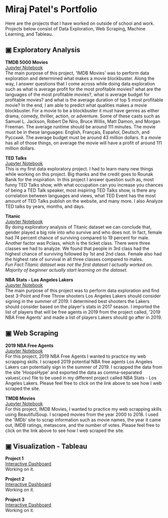 
# Miraj Patel's Portfolio

Here are the projects that I have worked on outside of school and work. Projects below consist of Data Exploration, Web Scraping, Machine Learning, and Tableau.

## ▣ Exploratory Analysis

**TMDB 5000 Movies**<br />
[Jupyter Notebook](https://nbviewer.jupyter.org/github/mirajpatel19/Portfolio/blob/master/Projects/Data%20Exploratory/IMDB%20Movies%20-%20Exploratory%20Data%20Analysis.ipynb)<br />
The main purpose of this project, 'IMDB Movies' was to perform data exploration and determined what makes a movie blockbuster. Along the way, I answer questions that I come across while doing data exploration such as what is average profit for the most profitable movies? what are the languages of the most profitable movies?, what is average budget for profitable movies? and what is the average duration of top 5 most profitable movie? In the end, I am able to predict what qualities makes a movie blockbuster. For a movie to be a blockbuster it must have genres as either drama, comedy, thriller, action, or adventure. Some of these casts such as Samuel L. Jackson, Robert De Niro, Bruce Willis, Matt Damon, and Morgan Freeman. The average runtime should be around 111 minutes. The movie must be in these languages: English, Français, Español, Deutsch, and Pусский. The average budget must be around 43 million dollars. It a movie has all of those things, on average the movie will have a profit of around 111 million dollars.<br />

**TED Talks**<br />
[Jupyter Notebook](https://nbviewer.jupyter.org/github/mirajpatel19/Portfolio/blob/master/Projects/Data%20Exploratory/TED%20Talks%20-%20Exploratory%20Data%20Analysis.ipynb)<br />
This is my first data exploratory project. I had to learn many new things while working on this project. Big thanks and the credit goes to Rounak Banik for the inspiration. In this project I answer question such as, most funny TED Talks show, with what occupation can you increase you chances of being a TED Talk speaker, most inspiring TED Talks show, is there any correlation between languages and views, what TED Event has the most amount of TED Talks publish on the website, and many more. I also Analyze TED talks by years, months, and days.<br />

**Titanic**<br />
[Jupyter Notebook](https://nbviewer.jupyter.org/github/mirajpatel19/Portfolio/blob/master/Projects/Data%20Exploratory/Titanic%20-%20Exploratory%20Data%20Analysis.ipynb)<br />
By doing exploratory analysis of Titanic dataset we can conclude that, gender played a big role into who survive and who does not. In fact, female had 74 percent chance of surviving compared to 19 percent for male. Another factor was Pclass, which is the ticket class. There were three classes we had to analyze. We found that people in 3rd class had the highest chance of surviving followed by 1st and 2nd class. Female also had the highest rate of survival in all three classes compared to males.<br />
*Fun Fact:Titanic dataset was not the first dataset I actually worked on. Majority of beginner actually start learning on the dataset.*<br />  

**NBA Stats - Los Angeles Lakers**<br />
[Jupyter Notebook](https://nbviewer.jupyter.org/github/mirajpatel19/Portfolio/blob/master/Projects/Data%20Exploratory/NBA%20Stats%20-%20Los%20Angeles%20Lakers.ipynb)<br />
The main purpose of this project was to perform data exploration and find best 3-Point and Free Throw shooters Los Angeles Lakers should consider signing in the summer of 2019. I determined best shooters the Lakers should consider based on the player's stats in 2017 season. I imported the list of players that will be free agents in 2019 from the project called, '2019 NBA Free Agents' and made a list of players Lakers should go after in 2019. <br />

## ▣ Web Scraping

**2019 NBA Free Agents**<br />
[Jupyter Notebook](https://nbviewer.jupyter.org/github/mirajpatel19/Portfolio/blob/master/Projects/Web%20Scraping/2019%20NBA%20Free%20Agents%20-%20Web%20Scraping.ipynb)<br />
For this project, 2019 NBA Free Agents I wanted to practice my web scrapping skills. I scraped 2019 potential NBA free agents Los Angeles Lakers can potentially sign in the summer of 2019. I scrapped the data from the site 'HoopsHype' and exported the data as comma-separated values(.csv) file to be used in my different project called NBA Stats - Los Angeles Lakers. Please feel free to click on the link above to see how I web scraped the site.<br />

**TMDB Movies**<br />
[Jupyter Notebook](https://nbviewer.jupyter.org/github/mirajpatel19/Portfolio/blob/master/Projects/Web%20Scraping/IMDB%20Movies%20-%20Web%20Scraping.ipynb)<br />
For this project, IMDB Movies, I wanted to practice my web scrapping skills using BeautifulSoup. I scraped movies from the year 2000 to 2018. I used the 'IMDb' site to scrap information such as movie names, the year it came out, IMDB ratings, metascore, and the number of votes. Please feel free to click on the link above to see how I web scraped the site.<br />

## ▣ Visualization - Tableau

**Project 1**<br />
[Interactive Dashboard](link)<br />
Working on it.<br />

**Project 2**<br />
[Interactive Dashboard](link)<br />
Working on it.<br />

**Project 3**<br />
[Interactive Dashboard](link)<br />
Working on it.<br />

